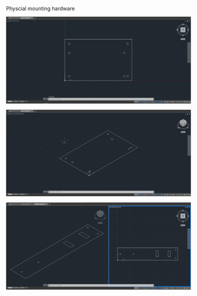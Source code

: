 Physcial mounting hardware

![alt text](BRACKET_0.png)

![alt text](BRACKET_1.png)

![alt text](BRACKET_2.png)
